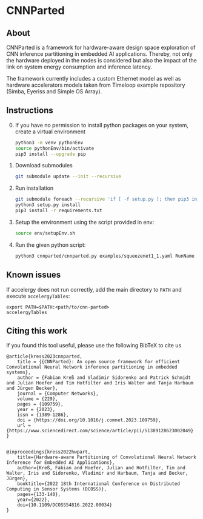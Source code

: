 # CNNParted

## About
CNNParted is a framework for hardware-aware design space exploration of CNN inference partitioning in embedded AI applications. Thereby, not only the hardware deployed in the nodes is considered but also the impact of the link on system energy consumption and inference latency.

The framework currently includes a custom Ethernet model as well as hardware accelerators models taken from Timeloop example repository (Simba, Eyeriss and Simple OS Array).

## Instructions
0. If you have no permission to install python packages on your system, create a virtual environment
    ```sh
    python3 -m venv pythonEnv
    source pythonEnv/bin/activate
    pip3 install --upgrade pip
    ```

1. Download submodules
    ```sh
    git submodule update --init --recursive
    ```

2. Run installation
    ```sh
    git submodule foreach --recursive 'if [ -f setup.py ]; then pip3 install .; fi'
    python3 setup.py install
    pip3 install -r requirements.txt
    ```

3. Setup the environment using the script provided in env:
    ```sh
    source env/setupEnv.sh
    ```

4. Run the given python script:
    ```sh
    python3 cnnparted/cnnparted.py examples/squeezenet1_1.yaml RunName
    ```

## Known issues

If accelergy does not run correctly, add the main directory to `PATH` and execute `accelergyTables`:
```
export PATH=$PATH:<path/to/cnn-parted>
accelergyTables
```

## Citing this work

If you found this tool useful, please use the following BibTeX to cite us

```
@article{kress2023cnnparted,
    title = {{CNNParted}: An open source framework for efficient Convolutional Neural Network inference partitioning in embedded systems},
    author = {Fabian Kreß and Vladimir Sidorenko and Patrick Schmidt and Julian Hoefer and Tim Hotfilter and Iris Walter and Tanja Harbaum and Jürgen Becker},
    journal = {Computer Networks},
    volume = {229},
    pages = {109759},
    year = {2023},
    issn = {1389-1286},
    doi = {https://doi.org/10.1016/j.comnet.2023.109759},
    url = {https://www.sciencedirect.com/science/article/pii/S1389128623002049}
}


@inproceedings{kress2022hwpart,
    title={Hardware-aware Partitioning of Convolutional Neural Network Inference for Embedded AI Applications},
    author={Kreß, Fabian and Hoefer, Julian and Hotfilter, Tim and Walter, Iris and Sidorenko, Vladimir and Harbaum, Tanja and Becker, Jürgen},
    booktitle={2022 18th International Conference on Distributed Computing in Sensor Systems (DCOSS)},
    pages={133-140},
    year={2022},
    doi={10.1109/DCOSS54816.2022.00034}
}
```
